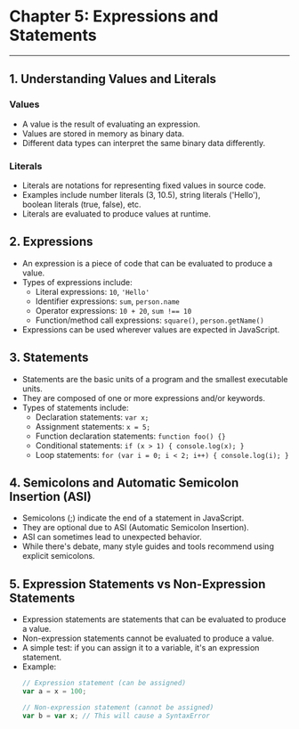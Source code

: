 # Chapter 5: Expressions and Statements

---
## 1. Understanding Values and Literals

### Values
- A value is the result of evaluating an expression.
- Values are stored in memory as binary data.
- Different data types can interpret the same binary data differently.

### Literals
- Literals are notations for representing fixed values in source code.
- Examples include number literals (3, 10.5), string literals ('Hello'), boolean literals (true, false), etc.
- Literals are evaluated to produce values at runtime.

## 2. Expressions

- An expression is a piece of code that can be evaluated to produce a value.
- Types of expressions include:
  - Literal expressions: `10`, `'Hello'`
  - Identifier expressions: `sum`, `person.name`
  - Operator expressions: `10 + 20`, `sum !== 10`
  - Function/method call expressions: `square()`, `person.getName()`
- Expressions can be used wherever values are expected in JavaScript.

## 3. Statements

- Statements are the basic units of a program and the smallest executable units.
- They are composed of one or more expressions and/or keywords.
- Types of statements include:
  - Declaration statements: `var x;`
  - Assignment statements: `x = 5;`
  - Function declaration statements: `function foo() {}`
  - Conditional statements: `if (x > 1) { console.log(x); }`
  - Loop statements: `for (var i = 0; i < 2; i++) { console.log(i); }`

## 4. Semicolons and Automatic Semicolon Insertion (ASI)

- Semicolons (;) indicate the end of a statement in JavaScript.
- They are optional due to ASI (Automatic Semicolon Insertion).
- ASI can sometimes lead to unexpected behavior.
- While there's debate, many style guides and tools recommend using explicit semicolons.

## 5. Expression Statements vs Non-Expression Statements

- Expression statements are statements that can be evaluated to produce a value.
- Non-expression statements cannot be evaluated to produce a value.
- A simple test: if you can assign it to a variable, it's an expression statement.
- Example:
  ```javascript
  // Expression statement (can be assigned)
  var a = x = 100;
  
  // Non-expression statement (cannot be assigned)
  var b = var x; // This will cause a SyntaxError
  ```
